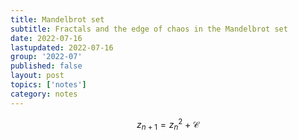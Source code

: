 ```yaml
---
title: Mandelbrot set
subtitle: Fractals and the edge of chaos in the Mandelbrot set
date: 2022-07-16
lastupdated: 2022-07-16
group: '2022-07'
published: false
layout: post
topics: ['notes']
category: notes
---
```


$$ 
z_{n+1} = z_{n}^2 + \mathcal{C}
$$

